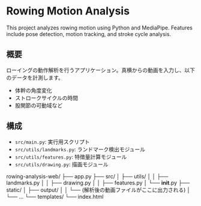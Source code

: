 # Rowing Motion Analysis
This project analyzes rowing motion using Python and MediaPipe. 
Features include pose detection, motion tracking, and stroke cycle analysis.
## 概要
ローイングの動作解析を行うアプリケーション。真横からの動画を入力し、以下のデータを計測します。
- 体幹の角度変化
- ストロークサイクルの時間
- 股関節の可動域など

## 構成
- `src/main.py`: 実行用スクリプト
- `src/utils/landmarks.py`: ランドマーク検出モジュール
- `src/utils/features.py`: 特徴量計算モジュール
- `src/utils/drawing.py`: 描画モジュール

rowing-analysis-web/
├── app.py
├── src/
│   ├── utils/
│   │   ├── landmarks.py
│   │   ├── drawing.py
│   │   ├── features.py
│   └── __init__.py
├── static/
│   ├── output/
│   │   └── (解析後の動画ファイルがここに出力される)
│   └── ...
└── templates/
    └── index.html
